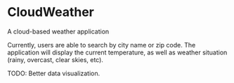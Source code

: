 # CloudWeather
A cloud-based weather application

Currently, users are able to search by city name or zip code. The application will display the current temperature, as well as weather situation (rainy, overcast, clear skies, etc).

TODO: Better data visualization.

